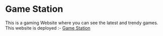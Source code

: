 # Game Station
This is a gaming Website where you can see the latest and trendy games. <br>
This website is deployed :-
<a href="https://gaming-station.netlify.app" target="_blank">Game Station<a>
